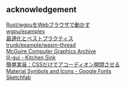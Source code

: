 ## acknowledgement

[Rust/wgpuをWebブラウザで動かす](https://zenn.dev/matcha_choco010/articles/2022-07-11-wgpu-web)<br>
[wgpu/examples](https://github.com/gfx-rs/wgpu/tree/trunk/examples/src)<br>
[最適化とベストプラクティス](https://yew.rs/ja/docs/0.18.0/advanced-topics/optimizations)<br>
[trunk/example/wasm-thread](https://github.com/trunk-rs/trunk/tree/main/examples/wasm_threads)<br>
[McGuire Computer Graphics Archive](https://casual-effects.com/data/)<br>
[lil-gui - Kitchen Sink](https://lil-gui.georgealways.com/examples/kitchen-sink/)<br>
[簡単実装：CSSだけでアコーディオン開閉させる](https://www.omakase.net/blog/2022/05/css-accordion.html)<br>
[Material Symbols and Icons - Google Fonts](https://fonts.google.com/icons)<br>
[Sketchfab](https://sketchfab.com/)<br>